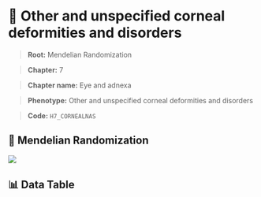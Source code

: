 # 🧪 Other and unspecified corneal deformities and disorders

> **Root:** Mendelian Randomization

> **Chapter:** 7  

> **Chapter name:** Eye and adnexa

> **Phenotype:** Other and unspecified corneal deformities and disorders  

> **Code:** `H7_CORNEALNAS`

## 🧬 Mendelian Randomization  

<img src="/MR/Figures/Forward/H7_CORNEALNAS.png"/>

## 📊 Data Table

<CsvTableMRF src="/MR_Data/Forward/H7_CORNEALNAS.csv"/>
